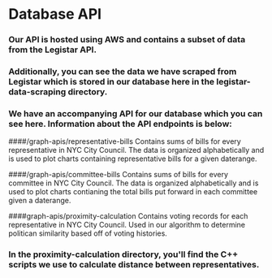 # Database API
### Our API is hosted using AWS and contains a subset of data from the Legistar API.
### Additionally, you can see the data we have scraped from Legistar which is stored in our database here in the legistar-data-scraping directory.
### We have an accompanying API for our database which you can see here. Information about the API endpoints is below:

####/graph-apis/representative-bills
Contains sums of bills for every representative in NYC City Council. The data is organized alphabetically and is used to plot charts containing representative bills for a given daterange.

####/graph-apis/committee-bills
Contains sums of bills for every committee in NYC City Council. The data is organized alphabetically and is used to plot charts contianing the total bills put forward in each committee given a daterange.

####graph-apis/proximity-calculation
Contains voting records for each representative in NYC City Council. Used in our algorithm to determine politican similarity based off of voting histories. 

### In the proximity-calculation directory, you'll find the C++ scripts we use to calculate distance between representatives.
